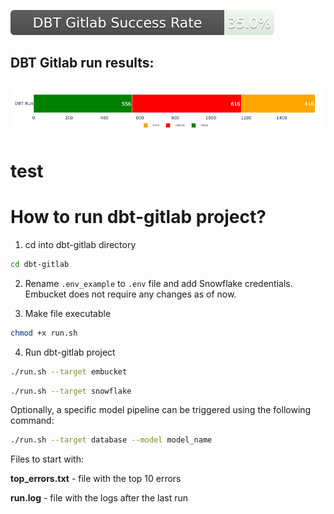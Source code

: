 
![alt text](assets/dbt_success_badge.svg)
## DBT Gitlab run results:
![alt text](assets/dbt_run_status.png)

# test
# How to run dbt-gitlab project?

1. cd into dbt-gitlab directory
```sh
cd dbt-gitlab
```

2. Rename `.env_example`  to `.env` file and add Snowflake credentials. Embucket does not require any changes as of now.

3. Make file executable
```sh
chmod +x run.sh
```

4. Run dbt-gitlab project
```sh
./run.sh --target embucket
```

```sh
./run.sh --target snowflake
```

Optionally, a specific model pipeline can be triggered using the following command:
```sh
./run.sh --target database --model model_name
```


Files to start with:

**top_errors.txt** - file with the top 10 errors

**run.log** - file with the logs after the last run
